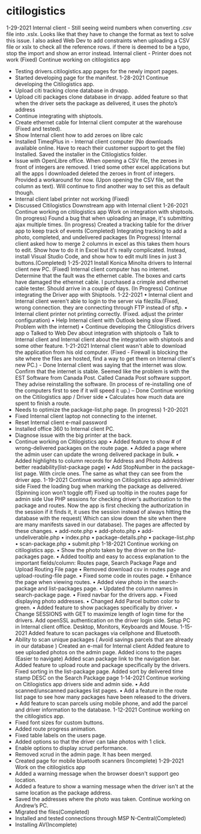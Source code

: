 # citilogistics
1-29-2021
Internal client - Still seeing weird numbers when converting .csv file into .xslx. Looks like that they have to change the format as text to solve this issue. I also asked Web Dev to add constraints when uploading a CSV file or xslx to check all the reference rows. if there is deemed to be a typo, stop the import and show an error instead. 
Internal client - Printer does not work (Fixed)
Continue working on citilogistics app
- Testing drivers.citilogistics.app pages for the newly import pages.
- Started developing page for the manifest.
1-28-2021
Continue developing the Citilogistics app.
- Upload citi tracking clone database in drvapp.
- Upload citi packages clone database in drvapp.
added feature so that when the driver sets the package as delivered, it uses the photo’s address
- Continue integrating with shiptools.
- Create ethernet cable for Internal client computer at the warehouse (Fixed and tested). 
- Show Internal client how to add zeroes on libre calc 
- Installed TimeqPlus in - Internal client computer (No downloads available online. Have to reach their customer support to get the file) Installed. Saved the installer in the Citilogistics folder. 
- Issue with OpenLibre office. When opening a CSV file, the zeroes in front of integers are removed. I tried some other excel applications but all the apps I downloaded deleted the zeroes in front of integers. Provided a workaround for now. (Upon opening the CSV file, set the column as text). Will continue to find another way to set this as default though. 
- Internal client label printer not working (Fixed)
- Discussed Citilogistics Downstream app with Internal client
1-26-2021
Continue working on citilogistics app
Work on integration with shiptools. (In progress)
Found a bug that when uploading an image, it's submitting ajax multiple times. (In progress)
Created a tracking table for the driver app to keep track of events (Completed)
Integrating tracking to add a photo, completed, and undelivered packages (In Progress)
Internal client asked how to merge 2 columns in excel as this takes them hours to edit. Show how to do it in Excel but it's really complicated. Instead, install Visual Studio Code, and show how to edit multi lines in just 3 buttons.(Completed)
1-25-2021
Install Konica Minolta drivers to Internal client new PC. (Fixed)
Internal client computer has no internet. Determine that the fault was the ethernet cable. The boxes and carts have damaged the ethernet cable. I purchased a crimple and ethernet cable tester. Should arrive in a couple of days. (In Progress)
Continue integrating the Driver app with Shiptools. 
1-22-2021
•	Internal client and Internal client weren't able to login to the server via filezilla.(Fixed, wrong connection. they are connecting through FTP instead of sftp.
•	Internal client printer not printing correctly. (Fixed. adjust the printer configuration)
•	Help Internal client with Outlook being slow (Fixed. Problem with the internet)
•	Continue developing the Citilogistics drivers app
o	Talked to Web Dev about integration with shiptools
o	Talk to Internal client and Internal client about the integration with shiptools and some other feature.
1-21-2021
Internal client wasn't able to download the application from his old computer. (Fixed - Firewall is blocking the site where the files are hosted, find a way to get them on Internal client's new PC.)  - Done
Internal client was saying that the internet was slow. Confirm that the internet is stable. Seemed like the problem is with the EST Software from Canada Post. Called Canada Post software support. They advise reinstalling the software. (In process of re-installing one of the computers first to see if it will speed it up.) – Done
Continue working on the Citilogistics app / Driver side
•	Calculates how much data are spent to finish a route.
-	Needs to optimize the package-list.php page. (In progress)
1-20-2021
- Fixed Internal client laptop not connecting to the internet.
- Reset Internal client e-mail password
- Installed office 360 to Internal client PC. 
- Diagnose issue with the big printer at the back.
- Continue working on Citilogistics app
•	Added feature to show # of wrong-delivered packages on the route page.
•	Added a page where the admin user can update the wrong delivered package in bulk.
•	Added highlights to column records for Address and Photo Address better readability(list-package page)
•	Add StopNumber in the package-list page. With circle ones. The same as what they can see from the driver app.
1-19-2021
Continue working on Citilogistics app admin/driver side
Fixed the loading bug when marking the package as delivered. (Spinning icon won’t toggle off)
Fixed up tooltip in the routes page for admin side
Use PHP sessions for checking driver's authorization to the package and routes.
Now the app is first checking the authorization in the session if it finds it, it uses the session instead of always hitting the database with the request( Which can slow down the site when there are many manifests saved in our database).
The pages are affected by these changes.
•	add-note.php
•	add-photo.php
•	add-undeliverable.php
•	index.php
•	package-details.php
•	package-list.php
•	scan-package.php
•	submit.php
1-18-2021
Continue working on citilogistics app.
•	Show the photo taken by the driver on the list-packages page.
•	Added tooltip and easy to access explanation to the important fields/column: Routes page, Search Package Page and Upload Routing File page
•	Removed download csv in routes page and upload-routing-file page.
•	Fixed some code in routes page.
•	Enhance the page when viewing routes.
•	Added view photo in the search-package and list-packages page.
•	Updated the column names in search-package page.
•	Fixed navbar for the drivers app.
•	Fixed displaying photo addresses.
•	Changed Add Parcel button color to green.
•	Added feature to show packages specifically by driver.
•	Change SESSIONS with GET to maximize length of login time for the drivers. Add openSSL authentication on the driver login side.
Setup PC in Internal client office. Desktop, Monitors, Keyboards and Mouse.
1-15-2021
Added feature to scan packages via cellphone and Bluetooth.
- Ability to scan unique packages ( Avoid savings parcels that are already in our database )
Created an e-mail for Internal client
Added feature to see uploaded photos on the admin page.
Added icons to the pages (Easier to navigate)
Added scan package link to the navigation bar.
Added feature to upload route and package specifically by the drivers.
Fixed sorting in the list-package page.
Added sort by delivered time stamp DESC on the Search Package page
1-14-2021
Continue working on Citilogistics app drivers side and admin side.
•	Add scanned/unscanned packages list pages.
•	Add a feature in the route list page to see how many packages have been released to the drivers.
•	Add feature to scan parcels using mobile phone, and add the parcel and driver information to the database.
1-12-2021
Continue working on the citilogistics app. 
- Fixed font sizes for custom buttons.
- Added route progress animation.
- Fixed table labels on the users page.
- Added options so that the driver can take photos with 1 click.
- Enable options to display xcrud performance.
- Removed xcrud in the admin page. It has been merged.
- Created page for mobile bluetooth scanners (Incomplete)
1-29-2021
Work on the citilogistics app
- Added a warning message when the browser doesn't support geo location.
- Added a feature to show a warning message when the driver isn't at the same location as the package address.
- Saved the addresses where the photo was taken.
Continue working on Andrew’s PC. 
-	Migrated the files(Completed)
-	Installed and tested connections through MSP N-Central(Completed)
-	Installing AV(Incomplete)
